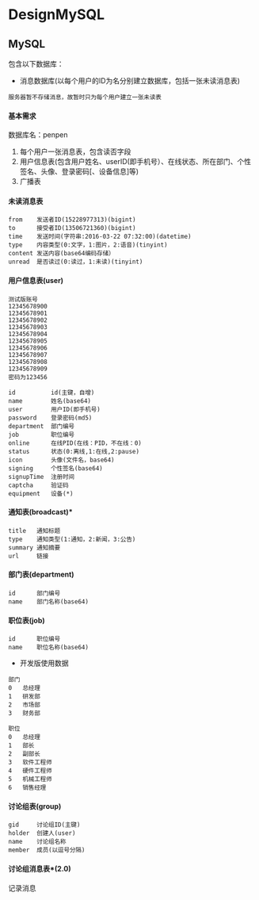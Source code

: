 # DesignMySQL

## MySQL

包含以下数据库：

* 消息数据库(以每个用户的ID为名分别建立数据库，包括一张未读消息表)

```
服务器暂不存储消息，故暂时只为每个用户建立一张未读表
```
#### 基本需求

数据库名：penpen

1. 每个用户一张消息表，包含读否字段
2. 用户信息表(包含用户姓名、userID(即手机号）、在线状态、所在部门、个性签名、头像、登录密码[、设备信息]等)
3. 广播表

#### 未读消息表

```
from	发送者ID(15228977313)(bigint)
to		接受者ID(13506721360)(bigint)
time	发送时间(字符串:2016-03-22 07:32:00)(datetime)
type	内容类型(0:文字，1:图片，2:语音)(tinyint)
content	发送内容(base64编码存储）
unread	是否读过(0:读过，1:未读)(tinyint)
```

#### 用户信息表(user)

````
测试版账号
12345678900
12345678901
12345678902
12345678903
12345678904
12345678905
12345678906
12345678907
12345678908
12345678909
密码为123456
````

```
id			id(主键，自增)
name		姓名(base64)
user		用户ID(即手机号)
password	登录密码(md5)
department	部门编号
job			职位编号
online		在线PID(在线：PID，不在线：0)
status		状态(0:离线,1:在线,2:pause)
icon		头像(文件名，base64)
signing		个性签名(base64)
signupTime	注册时间
captcha		验证码
equipment	设备(*)
```

#### 通知表(broadcast)*

```
title	通知标题
type	通知类型(1:通知，2:新闻，3:公告)
summary	通知摘要
url		链接
```

#### 部门表(department)

```
id		部门编号
name	部门名称(base64)
```

#### 职位表(job)

```
id		职位编号
name	职位名称(base64)
```

- 开发版使用数据

```
部门
0	总经理
1	研发部
2	市场部
3	财务部

职位
0	总经理
1	部长
2	副部长
3	软件工程师
4	硬件工程师
5	机械工程师
6	销售经理
```

#### 讨论组表(group)

```
gid		讨论组ID(主键)
holder	创建人(user)
name	讨论组名称
member	成员(以逗号分隔)
```

#### 讨论组消息表*(2.0)

记录消息


